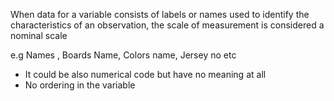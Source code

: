 When data for a variable consists of labels or names used to identify the characteristics of an observation, the scale of measurement is considered a nominal scale

e.g Names , Boards Name, Colors name, Jersey no etc
- It could be also numerical code but have no meaning at all
- No ordering in the variable 